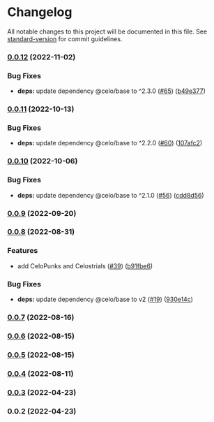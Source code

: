 # Changelog

All notable changes to this project will be documented in this file. See [standard-version](https://github.com/conventional-changelog/standard-version) for commit guidelines.

### [0.0.12](https://github.com/valora-inc/nft-list/compare/v0.0.11...v0.0.12) (2022-11-02)

### Bug Fixes

- **deps:** update dependency @celo/base to ^2.3.0 ([#65](https://github.com/valora-inc/nft-list/issues/65)) ([b49e377](https://github.com/valora-inc/nft-list/commit/b49e377d9c8f8ecf1a22d5b7bcf0a9c592146279))

### [0.0.11](https://github.com/valora-inc/nft-list/compare/v0.0.10...v0.0.11) (2022-10-13)

### Bug Fixes

- **deps:** update dependency @celo/base to ^2.2.0 ([#60](https://github.com/valora-inc/nft-list/issues/60)) ([107afc2](https://github.com/valora-inc/nft-list/commit/107afc235bdc28cf00c581a9e3204c5bbca7c06a))

### [0.0.10](https://github.com/valora-inc/nft-list/compare/v0.0.9...v0.0.10) (2022-10-06)

### Bug Fixes

- **deps:** update dependency @celo/base to ^2.1.0 ([#56](https://github.com/valora-inc/nft-list/issues/56)) ([cdd8d56](https://github.com/valora-inc/nft-list/commit/cdd8d56145de4b4e4243c2c0d995f72248484ea9))

### [0.0.9](https://github.com/valora-inc/nft-list/compare/v0.0.8...v0.0.9) (2022-09-20)

### [0.0.8](https://github.com/valora-inc/nft-list/compare/v0.0.6...v0.0.8) (2022-08-31)

### Features

- add CeloPunks and Celostrials ([#39](https://github.com/valora-inc/nft-list/issues/39)) ([b91fbe6](https://github.com/valora-inc/nft-list/commit/b91fbe69f203a2beec484a9391ac0adf6def0a4b))

### Bug Fixes

- **deps:** update dependency @celo/base to v2 ([#19](https://github.com/valora-inc/nft-list/issues/19)) ([930e14c](https://github.com/valora-inc/nft-list/commit/930e14c2bd5215048e7d613e42543cf05ab9b18e))

### [0.0.7](https://github.com/valora-inc/nft-list/compare/v0.0.6...v0.0.7) (2022-08-16)

### [0.0.6](https://github.com/valora-inc/nft-list/compare/v0.0.5...v0.0.6) (2022-08-15)

### [0.0.5](https://github.com/valora-inc/nft-list/compare/v0.0.4...v0.0.5) (2022-08-15)

### [0.0.4](https://github.com/valora-inc/nft-list/compare/v0.0.3...v0.0.4) (2022-08-11)

### [0.0.3](https://github.com/valora-inc/nft-list/compare/v0.0.2...v0.0.3) (2022-04-23)

### 0.0.2 (2022-04-23)
